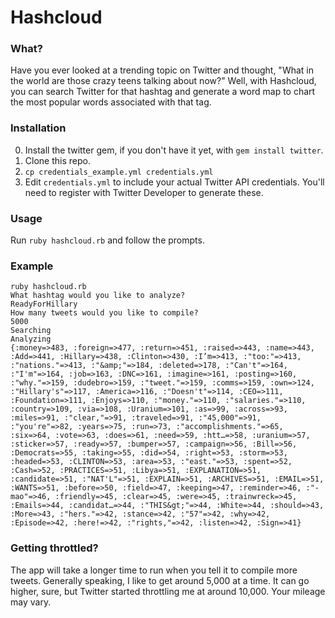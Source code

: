 # Hashcloud

### What?
Have you ever looked at a trending topic on Twitter and thought, "What in the world are those crazy teens talking about now?" Well, with Hashcloud, you can search Twitter for that hashtag and generate a word map to chart the most popular words associated with that tag.

### Installation
0. Install the twitter gem, if you don't have it yet, with `gem install twitter`.
1. Clone this repo.
2. `cp credentials_example.yml credentials.yml`
3. Edit `credentials.yml` to include your actual Twitter API credentials. You'll need to register with Twitter Developer to generate these.

### Usage
Run `ruby hashcloud.rb` and follow the prompts.

### Example
```
ruby hashcloud.rb
What hashtag would you like to analyze?
ReadyForHillary
How many tweets would you like to compile?
5000
Searching
Analyzing
{:money=>483, :foreign=>477, :return=>451, :raised=>443, :name=>443, :Add=>441, :Hillary=>438, :Clinton=>430, :I’m=>413, :"too:"=>413, :"nations."=>413, :"&amp;"=>184, :deleted=>178, :"Can't"=>164, :"I'm"=>164, :job=>163, :DNC=>161, :imagine=>161, :posting=>160, :"why."=>159, :dudebro=>159, :"tweet."=>159, :comms=>159, :own=>124, :"Hillary's"=>117, :America=>116, :"Doesn't"=>114, :CEO=>111, :Foundation=>111, :Enjoys=>110, :"money."=>110, :"salaries."=>110, :country=>109, :via=>108, :Uranium=>101, :as=>99, :across=>93, :miles=>91, :"clear,"=>91, :traveled=>91, :"45,000"=>91, :"you're"=>82, :years=>75, :run=>73, :"accomplishments."=>65, :six=>64, :vote=>63, :does=>61, :need=>59, :htt…=>58, :uranium=>57, :sticker=>57, :ready=>57, :bumper=>57, :campaign=>56, :Bill=>56, :Democrats=>55, :taking=>55, :did=>54, :right=>53, :storm=>53, :headed=>53, :CLINTON=>53, :area=>53, :"east."=>53, :spent=>52, :Cash=>52, :PRACTICES=>51, :Libya=>51, :EXPLANATION=>51, :candidate=>51, :"NAT'L"=>51, :EXPLAIN=>51, :ARCHIVES=>51, :EMAIL=>51, :WANTS=>51, :before=>50, :field=>47, :keeping=>47, :reminder=>46, :"-mao"=>46, :friendly=>45, :clear=>45, :were=>45, :trainwreck=>45, :Emails=>44, :candidat…=>44, :"THIS&gt;"=>44, :White=>44, :should=>43, :More=>43, :"hers."=>42, :stance=>42, :"57"=>42, :why=>42, :Episode=>42, :here!=>42, :"rights,"=>42, :listen=>42, :Sign=>41}
```

### Getting throttled?
The app will take a longer time to run when you tell it to compile more tweets. Generally speaking, I like to get around 5,000 at a time. It can go higher, sure, but Twitter started throttling me at around 10,000. Your mileage may vary.
